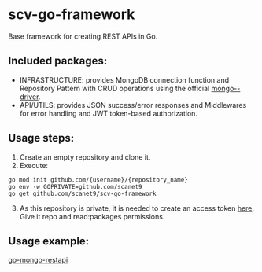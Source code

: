 # scv-go-framework

Base framework for creating REST APIs in Go.

## Included packages:
- INFRASTRUCTURE: provides MongoDB connection function and Repository Pattern with CRUD operations using the official [mongo--driver](https://github.com/mongodb/mongo-go-driver).
- API/UTILS: provides JSON success/error responses and Middlewares for error handling and JWT token-based authorization.

## Usage steps:
1. Create an empty repository and clone it.
2. Execute:
```
go mod init github.com/{username}/{repository_name}
go env -w GOPRIVATE=github.com/scanet9
go get github.com/scanet9/scv-go-framework 
```
3. As this repository is private, it is needed to create an access token [here](https://github.com/settings/tokens). Give it repo and read:packages permissions.

## Usage example:
[go-mongo-restapi](https://github.com/scanet9/go-mongo-restapi)

